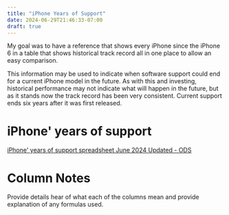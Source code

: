```yaml
---
title: "iPhone Years of Support"
date: 2024-06-29T21:46:33-07:00
draft: true
---
```


My goal was to have a reference that shows every iPhone since the iPhone 6 in a table that shows historical track record all in one place to allow an easy comparison.

This information may be used to indicate when software support could end for a current iPhone model in the future. As with this and investing, historical performance may not indicate what will happen in the future, but as it stands now the track record has been very consistent. Current support ends six years after it was first released.


# iPhone' years of support 

[iPhone' years of support spreadsheet June 2024 Updated - ODS](iPhone%20Years%20of%20Support.ods)

# Column Notes 

Provide details hear of what each of the columns mean and provide explanation of any formulas used.

